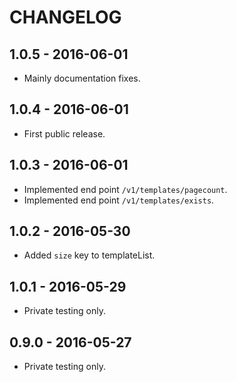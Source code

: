 # CHANGELOG

## 1.0.5 - 2016-06-01

* Mainly documentation fixes.

## 1.0.4 - 2016-06-01

* First public release.

## 1.0.3 - 2016-06-01

* Implemented end point `/v1/templates/pagecount`.
* Implemented end point `/v1/templates/exists`.
  
## 1.0.2 - 2016-05-30

* Added `size` key to templateList.

## 1.0.1 - 2016-05-29

* Private testing only.

## 0.9.0 - 2016-05-27

* Private testing only.
